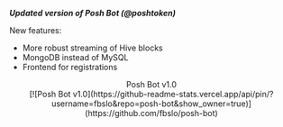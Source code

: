 ***Updated version of Posh Bot (@poshtoken)***

New features:

* More robust streaming of Hive blocks
* MongoDB instead of MySQL
* Frontend for registrations


<center>Posh Bot v1.0<br> [![Posh Bot v1.0](https://github-readme-stats.vercel.app/api/pin/?username=fbslo&repo=posh-bot&show_owner=true)](https://github.com/fbslo/posh-bot)</center>
